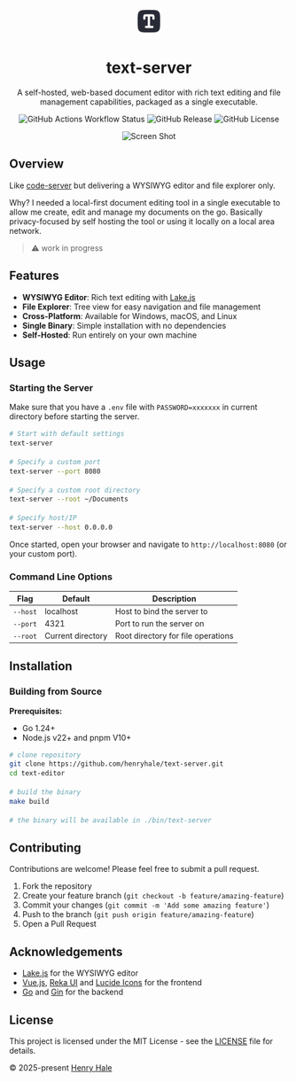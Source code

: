 <div align=center>
<img src="./web/public/favicon.svg" width=50 />

# text-server

A self-hosted, web-based document editor with rich text editing and file management capabilities, packaged as a single executable.

![GitHub Actions Workflow Status](https://img.shields.io/github/actions/workflow/status/henryhale/text-server/release.yml)
![GitHub Release](https://img.shields.io/github/v/release/henryhale/text-server)
![GitHub License](https://img.shields.io/github/license/henryhale/text-server)


![Screen Shot](https://github.com/user-attachments/assets/3b17dbff-d7cd-42c4-b5aa-18653fe84286)

</div>

## Overview

Like [code-server](https://github.com/coder/code-server) but delivering a WYSIWYG editor and file explorer only.

Why? I needed a local-first document editing tool in a single executable to allow me create, edit and manage my documents on the go. Basically privacy-focused by self hosting the tool or using it locally on a local area network.

>:warning: work in progress

## Features

- **WYSIWYG Editor**: Rich text editing with [Lake.js](https://lakejs.org)
- **File Explorer**: Tree view for easy navigation and file management
- **Cross-Platform**: Available for Windows, macOS, and Linux
- **Single Binary**: Simple installation with no dependencies
- **Self-Hosted**: Run entirely on your own machine

## Usage

### Starting the Server

Make sure that you have a `.env` file with `PASSWORD=xxxxxxx` in current directory before starting the server.

```bash
# Start with default settings
text-server

# Specify a custom port
text-server --port 8080

# Specify a custom root directory
text-server --root ~/Documents

# Specify host/IP
text-server --host 0.0.0.0
```

Once started, open your browser and navigate to `http://localhost:8080` (or your custom port).

### Command Line Options

| Flag     | Default           | Description                        |
| -------- | ----------------- | ---------------------------------- |
| `--host` | localhost         | Host to bind the server to         |
| `--port` | 4321              | Port to run the server on          |
| `--root` | Current directory | Root directory for file operations |

## Installation

<!-- ### Download Binary

Download the latest release for your platform from the [Releases page](https://github.com/henryhale/text-server/releases). -->

### Building from Source

**Prerequisites:**

- Go 1.24+
- Node.js v22+ and pnpm V10+

```bash
# clone repository
git clone https://github.com/henryhale/text-server.git
cd text-editor

# build the binary
make build

# the binary will be available in ./bin/text-server
```

## Contributing

Contributions are welcome! Please feel free to submit a pull request.

1. Fork the repository
2. Create your feature branch (`git checkout -b feature/amazing-feature`)
3. Commit your changes (`git commit -m 'Add some amazing feature'`)
4. Push to the branch (`git push origin feature/amazing-feature`)
5. Open a Pull Request

## Acknowledgements

- [Lake.js](https://lakejs.org/) for the WYSIWYG editor
- [Vue.js](https://vuejs.org/), [Reka UI](https://reka-ui.com) and [Lucide Icons](https://lucide.dev) for the frontend
- [Go](https://golang.org/) and [Gin](https://gin-gonic.com) for the backend
<!-- - [Goreleaser](https://goreleaser.com/) for simplified releases -->

## License

This project is licensed under the MIT License - see the [LICENSE](./LICENSE.txt) file for details.

&copy; 2025-present [Henry Hale](https://github.com/henryhale)
